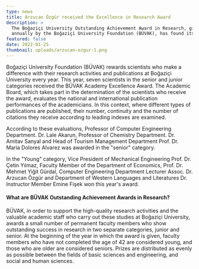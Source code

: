 ```yaml
---
type: news
title: Arzucan Özgür received the Excellence in Research Award
description: >
  The Boğaziçi University Outstanding Achievement Award in Research, given
  annually by the Boğaziçi University Foundation (BÜVAK), has found its owners.
featured: false
date: 2022-01-25
thumbnail: uploads/arzucan-ozgur-1.png
---
```


Boğaziçi University Foundation (BÜVAK) rewards scientists who make a difference
with their research activities and publications at Boğaziçi University every
year. This year, seven scientists in the senior and junior categories received
the BÜVAK Academy Excellence Award. The Academic Board, which takes part in the
determination of the scientists who receive the award, evaluates the national
and international publication performances of the academicians. In this context,
where different types of publications are published, their number, continuity
and the number of citations they receive according to leading indexes are
examined.

According to these evaluations, Professor of Computer Engineering Department.
Dr. Lale Akarun, Professor of Chemistry Department. Dr. Amitav Sanyal and Head
of Tourism Management Department Prof. Dr. Maria Dolores Alvarez was awarded in
the "senior" category.

In the "Young" category, Vice President of Mechanical Engineering Prof. Dr.
Çetin Yılmaz, Faculty Member of the Department of Economics, Prof. Dr. Mehmet
Yiğit Gürdal, Computer Engineering Department Lecturer Assoc. Dr. Arzucan Özgür
and Department of Western Languages ​​and Literatures Dr. Instructor Member
Emine Fişek won this year's award.

#### What are BÜVAK Outstanding Achievement Awards in Research?

BÜVAK, in order to support the high-quality research activities and the valuable
academic staff who carry out these studies at Boğaziçi University, awards a
small number of permanent faculty members who show outstanding success in
research in two separate categories, junior and senior. At the beginning of the
year in which the award is given, faculty members who have not completed the age
of 42 are considered young, and those who are older are considered seniors.
Prizes are distributed as evenly as possible between the fields of basic
sciences and engineering, and social and human sciences.
